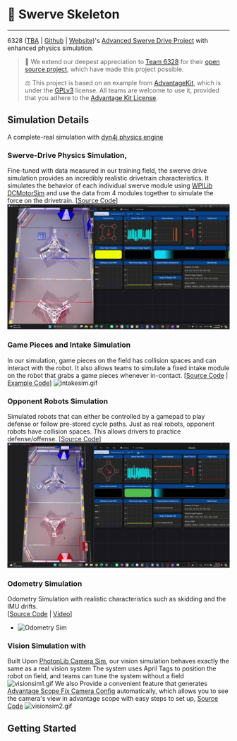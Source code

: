 # 🍁 Swerve Skeleton

---

6328 ([TBA](https://www.thebluealliance.com/team/6328/2024) | [Github](https://github.com/mechanical-advantage) | [Website](http://team6328.org/))'s [Advanced Swerve Drive Project](https://www.chiefdelphi.com/t/advantagekit-2024-log-replay-again/442968/54#advanced-swerve-drive-project-2) with enhanced physics simulation.

> 🙏 We extend our deepest appreciation to [Team 6328](https://www.littletonrobotics.org/) for their [open source project](https://github.com/Mechanical-Advantage), which have made this project possible.
>
> ⚖️ This project is based on an example from [AdvantageKit](https://github.com/Mechanical-Advantage/AdvantageKit/), which is under the [GPLv3](https://www.gnu.org/licenses/gpl-3.0.en.html#license-text) license. All teams are welcome to use it, provided that you adhere to the [Advantage Kit License](./AdvantageKit-License.md).

## Simulation Details

A complete-real simulation with [dyn4j physics engine](https://github.com/dyn4j/dyn4j)

### Swerve-Drive Physics Simulation, 
Fine-tuned with data measured in our training field, the swerve drive simulation provides an incredibly realistic drivetrain characteristics.
It simulates the behavior of each individual swerve module using [WPILib DCMotorSim](https://github.wpilib.org/allwpilib/docs/release/java/edu/wpi/first/wpilibj/simulation/DCMotorSim.html) and use the data from 4 modules together to simulate the force on the drivetrain. 
[[Source Code](https://github.com/Shenzhen-Robotics-Alliance/Maple-Swerve-Skeleton/blob/main/src/main/java/frc/robot/utils/CompetitionFieldUtils/Simulations/SwerveDriveSimulation.java)]
![swervedrivesim.gif](media/swervedrivesim.gif)

### Game Pieces and Intake Simulation
In our simulation, game pieces on the field has collision spaces and can interact with the robot.
It also allows teams to simulate a fixed intake module on the robot that grabs a game pieces whenever in-contact.
[[Source Code](https://github.com/Shenzhen-Robotics-Alliance/Maple-Swerve-Skeleton/blob/main/src/main/java/frc/robot/utils/CompetitionFieldUtils/Simulations/IntakeSimulation.java) | [Example Code](https://github.com/Shenzhen-Robotics-Alliance/5516-2024-OffSeason/blob/main/src/main/java/frc/robot/subsystems/intake/IntakeIOSim.java)]
![intakesim.gif](media/intakesim.gif)

### Opponent Robots Simulation
Simulated robots that can either be controlled by a gamepad to play defense or follow pre-stored cycle paths.
Just as real robots, opponent robots have collision spaces.
This allows drivers to practice defense/offense.
[[Source Code](https://github.com/Shenzhen-Robotics-Alliance/Maple-Swerve-Skeleton/blob/main/src/main/java/frc/robot/utils/CompetitionFieldUtils/Simulations/OpponentRobotSimulation.java)]
![opponentrobotsim.gif](media/opponentrobotsim.gif)

### Odometry Simulation

Odometry Simulation with realistic characteristics such as skidding and the IMU drifts.  
[[Source Code](https://github.com/Shenzhen-Robotics-Alliance/Maple-Swerve-Skeleton/blob/main/src/main/java/frc/robot/subsystems/drive/IO/ModuleIOSim.java) | [Video](https://youtu.be/ersRWIzC0zc)]
- ![Odometry Sim](./media/odometrysim.gif)
### Vision Simulation with
Built Upon [PhotonLib Camera Sim](https://docs.photonvision.org/en/latest/docs/simulation/simulation.html), our vision simulation behaves exactly the same as a real vision system
The system uses April Tags to position the robot on field, and teams can tune the system without a field
![visionsim1.gif](media/visionsim1.gif)
We also Provide a convenient feature that generates [Advantage Scope Fix Camera Config](https://github.com/Shenzhen-Robotics-Alliance/Maple-Swerve-Skeleton/blob/main/src/main/java/frc/robot/utils/CustomConfigs/PhotonCameraProperties.java) automatically, which allows you to see the camera's view in advantage scope with easy steps to set up, [Source Code](https://github.com/Shenzhen-Robotics-Alliance/Maple-Swerve-Skeleton/blob/main/src/main/java/frc/robot/utils/CustomConfigs/PhotonCameraProperties.java)
![visionsim2.gif](media/visionsim2.gif)

## Getting Started

